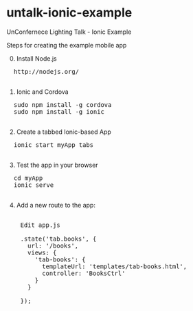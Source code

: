 untalk-ionic-example
====================

UnConfernece Lighting Talk - Ionic Example

Steps for creating the example mobile app

0. Install Node.js
  <pre>
  http://nodejs.org/
  </pre>

1. Ionic and Cordova
  <pre>
  sudo npm install -g cordova
  sudo npm install -g ionic
  </pre>

2. Create a tabbed Ionic-based App
  <pre>
  ionic start myApp tabs
  </pre>

3. Test the app in your browser
  <pre>
  cd myApp
  ionic serve
  </pre>

4. Add a new route to the app:
    <pre>

    Edit app.js

    .state('tab.books', {
      url: '/books',
      views: {
        'tab-books': {
          templateUrl: 'templates/tab-books.html',
          controller: 'BooksCtrl'
        }
      }

    });  


    </pre>

